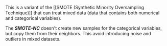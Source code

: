 This is a variant of the [[SMOTE (Synthetic Minority Oversampling Technique)]] that can treat mixed data (data that contains both numerical and categorical variables).

The ***SMOTE-NC*** doesn't create new samples for the categorical variables, but copy them from their neighbors. This avoid introducing noise and outliers in mixed datasets.
